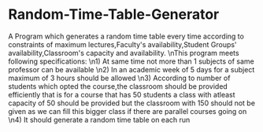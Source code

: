# Random-Time-Table-Generator
A Program which generates a random time table every time according to constraints of maximum lectures,Faculty's availability,Student Groups' availability,Classroom's capacity and availability.
\nThis program meets following specifications:
\n1) At same time not more than 1 subjects of same professor can be available
\n2) In an academic week of 5 days for a subject maximum of 3 hours should be allowed
\n3) According to number of students which opted the course,the classroom should be provided efficiently that is for a course that has 50 students a class with atleast capacity of 50 should be provided but the classroom with 150 should not be given as we can fill this bigger class if there are parallel courses going on
\n4) It should generate a random time table on each run 
